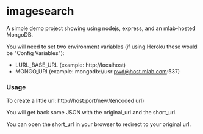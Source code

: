 # imagesearch

A simple demo project showing using nodejs, express, and an mlab-hosted MongoDB.

You will need to set two environment variables (if using Heroku these would be "Config Variables"):

  - LURL_BASE_URL (example: http://localhost)
  - MONGO_URI (example: mongodb://usr:pwd@host.mlab.com:537)

### Usage

To create a little url:
http://host:port/new/(encoded url)

You will get back some JSON with the original_url and the short_url.

You can open the short_url in your browser to redirect to your original url.

